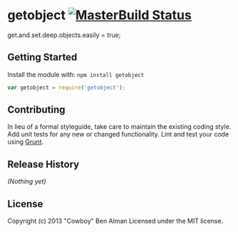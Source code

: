 # getobject [![MasterBuild Status](https://secure.travis-ci.org/cowboy/node-getobject.png?branch=master)](http://travis-ci.org/cowboy/node-getobject)

get.and.set.deep.objects.easily = true;

## Getting Started
Install the module with: `npm install getobject`

```javascript
var getobject = require('getobject');
```

## Contributing
In lieu of a formal styleguide, take care to maintain the existing coding style. Add unit tests for any new or changed functionality. Lint and test your code using [Grunt](http://gruntjs.com/).

## Release History
_(Nothing yet)_

## License
Copyright (c) 2013 "Cowboy" Ben Alman
Licensed under the MIT license.